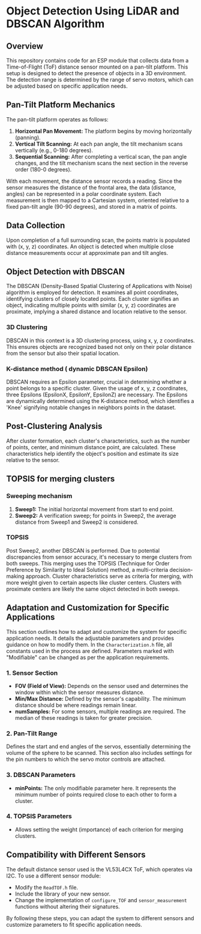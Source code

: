 # Object Detection Using LiDAR and DBSCAN Algorithm

## Overview
This repository contains code for an ESP module that collects data from a Time-of-Flight (ToF) distance sensor mounted on a pan-tilt platform. This setup is designed to detect the presence of objects in a 3D environment. The detection range is determined by the range of servo motors, which can be adjusted based on specific application needs.

## Pan-Tilt Platform Mechanics
The pan-tilt platform operates as follows:

1. **Horizontal Pan Movement:** The platform begins by moving horizontally (panning).
2. **Vertical Tilt Scanning:** At each pan angle, the tilt mechanism scans vertically (e.g., 0-180 degrees).
3. **Sequential Scanning:** After completing a vertical scan, the pan angle changes, and the tilt mechanism scans the next section in the reverse order (180-0 degrees).

With each movement, the distance sensor records a reading. Since the sensor measures the distance of the frontal area, the data (distance, angles) can be represented in a polar coordinate system. Each measurement is then mapped to a Cartesian system, oriented relative to a fixed pan-tilt angle (90-90 degrees), and stored in a matrix of points.

## Data Collection
Upon completion of a full surrounding scan, the points matrix is populated with (x, y, z) coordinates. An object is detected when multiple close distance measurements occur at approximate pan and tilt angles.

## Object Detection with DBSCAN
The DBSCAN (Density-Based Spatial Clustering of Applications with Noise) algorithm is employed for detection. It examines all point coordinates, identifying clusters of closely located points. Each cluster signifies an object, indicating multiple points with similar (x, y, z) coordinates are proximate, implying a shared distance and location relative to the sensor.

### 3D Clustering
DBSCAN in this context is a 3D clustering process, using x, y, z coordinates. This ensures objects are recognized based not only on their polar distance from the sensor but also their spatial location.

###  K-distance method ( dynamic DBSCAN Epsilon)
DBSCAN requires an Epsilon parameter, crucial in determining whether a point belongs to a specific cluster. Given the usage of x, y, z coordinates, three Epsilons (EpsilonX, EpsilonY, EpsilonZ) are necessary. The Epsilons are dynamically determined using the K-distance method, which identifies a 'Knee' signifying notable changes in neighbors points in the dataset.

## Post-Clustering Analysis
After cluster formation, each cluster's characteristics, such as the number of points, center, and minimum distance point, are calculated. These characteristics help identify the object's position and estimate its size relative to the sensor.

## TOPSIS for merging clusters
### Sweeping mechanism
1. **Sweep1:** The initial horizontal movement from start to end point.
2. **Sweep2:** A verification sweep; for points in Sweep2, the average distance from Sweep1 and Sweep2 is considered.

### TOPSIS
Post Sweep2, another DBSCAN is performed. Due to potential discrepancies from sensor accuracy, it's necessary to merge clusters from both sweeps. This merging uses the TOPSIS (Technique for Order Preference by Similarity to Ideal Solution) method, a multi-criteria decision-making approach. Cluster characteristics serve as criteria for merging, with more weight given to certain aspects like cluster centers. Clusters with proximate centers are likely the same object detected in both sweeps.

## Adaptation and Customization for Specific Applications

This section outlines how to adapt and customize the system for specific application needs. It details the adjustable parameters and provides guidance on how to modify them.
In the `Characterization.h` file, all constants used in the process are defined. Parameters marked with "Modifiable" can be changed as per the application requirements.

### 1. Sensor Section
   - **FOV (Field of View):** Depends on the sensor used and determines the window within which the sensor measures distance.
   - **Min/Max Distance:** Defined by the sensor's capability. The minimum distance should be where readings remain linear.
   - **numSamples:** For some sensors, multiple readings are required. The median of these readings is taken for greater precision.

### 2. Pan-Tilt Range
Defines the start and end angles of the servos, essentially determining the volume of the sphere to be scanned. This section also includes settings for the pin numbers to which the servo motor controls are attached.

### 3. DBSCAN Parameters
   - **minPoints:** The only modifiable parameter here. It represents the minimum number of points required close to each other to form a cluster.

### 4. TOPSIS Parameters
   - Allows setting the weight (importance) of each criterion for merging clusters.

## Compatibility with Different Sensors
The default distance sensor used is the VL53L4CX ToF, which operates via I2C. To use a different sensor module:

   - Modify the `ReadTOF.h` file.
   - Include the library of your new sensor.
   - Change the implementation of `configure_TOF` and `sensor_measurement` functions without altering their signatures.

By following these steps, you can adapt the system to different sensors and customize parameters to fit specific application needs.
